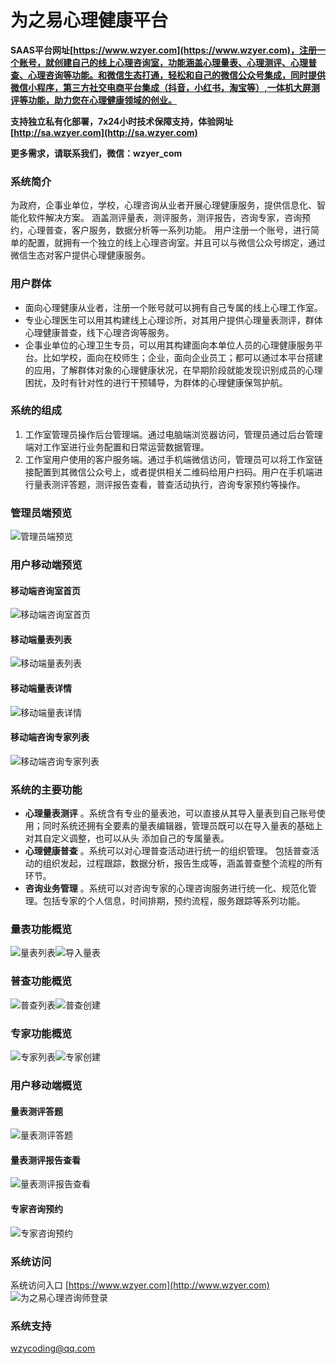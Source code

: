 # 为之易心理健康平台

 **SAAS平台网址[https://www.wzyer.com](https://www.wzyer.com)，注册一个账号，就创建自己的线上心理咨询室，功能涵盖心理量表、心理测评、心理普查、心理咨询等功能。和微信生态打通，轻松和自己的微信公众号集成，同时提供微信小程序，第三方社交电商平台集成（抖音，小红书，淘宝等）,一体机大屏测评等功能，助力您在心理健康领域的创业。**

 **支持独立私有化部署，7x24小时技术保障支持，体验网址[http://sa.wzyer.com](http://sa.wzyer.com)** 
 
 **更多需求，请联系我们，微信：wzyer_com**
 
### 系统简介

为政府，企事业单位，学校，心理咨询从业者开展心理健康服务，提供信息化、智能化软件解决方案。
涵盖测评量表，测评服务，测评报告，咨询专家，咨询预约，心理普查，客户服务，数据分析等一系列功能。
用户注册一个账号，进行简单的配置，就拥有一个独立的线上心理咨询室。并且可以与微信公众号绑定，通过微信生态对客户提供心理健康服务。

### 用户群体


- 面向心理健康从业者，注册一个账号就可以拥有自己专属的线上心理工作室。
- 专业心理医生可以用其构建线上心理诊所，对其用户提供心理量表测评，群体心理健康普查，线下心理咨询等服务。
- 企事业单位的心理卫生专员，可以用其构建面向本单位人员的心理健康服务平台。比如学校，面向在校师生；企业，面向企业员工；都可以通过本平台搭建的应用，了解群体对象的心理健康状况，在早期阶段就能发现识别成员的心理困扰，及时有针对性的进行干预辅导，为群体的心理健康保驾护航。


### 系统的组成

1. 工作室管理员操作后台管理端。通过电脑端浏览器访问，管理员通过后台管理端对工作室进行业务配置和日常运营数据管理。
2. 工作室用户使用的客户服务端。通过手机端微信访问，管理员可以将工作室链接配置到其微信公众号上，或者提供相关二维码给用户扫码。用户在手机端进行量表测评答题，测评报告查看，普查活动执行，咨询专家预约等操作。 

### 管理员端预览
![管理员端预览](https://foruda.gitee.com/images/1693447256478945071/b25d740b_10482337.png "管理员端预览")


### 用户移动端预览
#### 移动端咨询室首页
![移动端咨询室首页](https://foruda.gitee.com/images/1720001351662927242/ce4b4d83_10482337.jpeg "移动端咨询室首页")
#### 移动端量表列表
![移动端量表列表](https://foruda.gitee.com/images/1720001377623956956/509eeb5f_10482337.jpeg "移动端量表列表")
#### 移动端量表详情
![移动端量表详情](https://foruda.gitee.com/images/1720001723094955088/18a93dcd_10482337.jpeg "移动端量表详情")
#### 移动端咨询专家列表
![移动端咨询专家列表](https://foruda.gitee.com/images/1720001399166006339/358d37e1_10482337.jpeg "移动端咨询专家列表")

### 系统的主要功能
-  **心理量表测评** 。系统含有专业的量表池，可以直接从其导入量表到自己账号使用；同时系统还拥有全要素的量表编辑器，管理员既可以在导入量表的基础上对其自定义调整，也可以从头 添加自己的专属量表。
-  **心理健康普查** 。系统可以对心理普查活动进行统一的组织管理。 包括普查活动的组织发起，过程跟踪，数据分析，报告生成等，涵盖普查整个流程的所有环节。
-  **咨询业务管理** 。系统可以对咨询专家的心理咨询服务进行统一化、规范化管理。包括专家的个人信息，时间排期，预约流程，服务跟踪等系列功能。

### 量表功能概览
![量表列表](https://foruda.gitee.com/images/1693447756238517518/8ac5d48b_10482337.png "量表列表")![导入量表](https://foruda.gitee.com/images/1693447769115934357/5f56558f_10482337.png "导入量表")

### 普查功能概览
![普查列表](https://foruda.gitee.com/images/1693447873510001409/76ea858a_10482337.png "普查列表")![普查创建](https://foruda.gitee.com/images/1693447883978902606/06ee44d9_10482337.png "普查创建")

### 专家功能概览
![专家列表](https://foruda.gitee.com/images/1693447941850081374/18059fe8_10482337.png "专家列表")![专家创建](https://foruda.gitee.com/images/1693447953768052797/ce17a95f_10482337.png "专家创建")

### 用户移动端概览
#### 量表测评答题
![量表测评答题](https://foruda.gitee.com/images/1720001443429825545/dd154958_10482337.jpeg "量表测评答题")
#### 量表测评报告查看
![量表测评报告查看](https://foruda.gitee.com/images/1720001482103621283/a657f391_10482337.jpeg "量表测评报告查看")
#### 专家咨询预约
![专家咨询预约](https://foruda.gitee.com/images/1720001508298223368/74dcffcf_10482337.jpeg "专家咨询预约")

### 系统访问
系统访问入口 [https://www.wzyer.com](http://www.wzyer.com)
![为之易心理咨询师登录](https://foruda.gitee.com/images/1693448141211329353/47c5ea57_10482337.png "为之易心理咨询师登录")

### 系统支持
[wzycoding@qq.com](mailto://wzycoding@qq.com)
